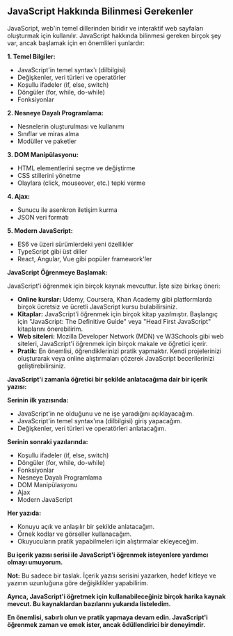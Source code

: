 ## JavaScript Hakkında Bilinmesi Gerekenler

JavaScript, web'in temel dillerinden biridir ve interaktif web sayfaları oluşturmak için kullanılır. JavaScript hakkında bilinmesi gereken birçok şey var, ancak başlamak için en önemlileri şunlardır:

**1. Temel Bilgiler:**

* JavaScript'in temel syntax'ı (dilbilgisi)
* Değişkenler, veri türleri ve operatörler
* Koşullu ifadeler (if, else, switch)
* Döngüler (for, while, do-while)
* Fonksiyonlar

**2. Nesneye Dayalı Programlama:**

* Nesnelerin oluşturulması ve kullanımı
* Sınıflar ve miras alma
* Modüller ve paketler

**3. DOM Manipülasyonu:**

* HTML elementlerini seçme ve değiştirme
* CSS stillerini yönetme
* Olaylara (click, mouseover, etc.) tepki verme

**4. Ajax:**

* Sunucu ile asenkron iletişim kurma
* JSON veri formatı

**5. Modern JavaScript:**

* ES6 ve üzeri sürümlerdeki yeni özellikler
* TypeScript gibi üst diller
* React, Angular, Vue gibi popüler framework'ler

**JavaScript Öğrenmeye Başlamak:**

JavaScript'i öğrenmek için birçok kaynak mevcuttur. İşte size birkaç öneri:

* **Online kurslar:** Udemy, Coursera, Khan Academy gibi platformlarda birçok ücretsiz ve ücretli JavaScript kursu bulabilirsiniz.
* **Kitaplar:** JavaScript'i öğrenmek için birçok kitap yazılmıştır. Başlangıç için "JavaScript: The Definitive Guide" veya "Head First JavaScript" kitaplarını önerebilirim.
* **Web siteleri:** Mozilla Developer Network (MDN) ve W3Schools gibi web siteleri, JavaScript'i öğrenmek için birçok makale ve öğretici içerir.
* **Pratik:** En önemlisi, öğrendiklerinizi pratik yapmaktır. Kendi projelerinizi oluşturarak veya online alıştırmaları çözerek JavaScript becerilerinizi geliştirebilirsiniz.

**JavaScript'i zamanla öğretici bir şekilde anlatacağıma dair bir içerik yazısı:**

**Serinin ilk yazısında:**

* JavaScript'in ne olduğunu ve ne işe yaradığını açıklayacağım.
* JavaScript'in temel syntax'ına (dilbilgisi) giriş yapacağım.
* Değişkenler, veri türleri ve operatörleri anlatacağım.

**Serinin sonraki yazılarında:**

* Koşullu ifadeler (if, else, switch)
* Döngüler (for, while, do-while)
* Fonksiyonlar
* Nesneye Dayalı Programlama
* DOM Manipülasyonu
* Ajax
* Modern JavaScript

**Her yazıda:**

* Konuyu açık ve anlaşılır bir şekilde anlatacağım.
* Örnek kodlar ve görseller kullanacağım.
* Okuyucuların pratik yapabilmeleri için alıştırmalar ekleyeceğim.

**Bu içerik yazısı serisi ile JavaScript'i öğrenmek isteyenlere yardımcı olmayı umuyorum.**

**Not:** Bu sadece bir taslak. İçerik yazısı serisini yazarken, hedef kitleye ve yazının uzunluğuna göre değişiklikler yapabilirim.

**Ayrıca, JavaScript'i öğretmek için kullanabileceğiniz birçok harika kaynak mevcut. Bu kaynaklardan bazılarını yukarıda listeledim.**

**En önemlisi, sabırlı olun ve pratik yapmaya devam edin. JavaScript'i öğrenmek zaman ve emek ister, ancak ödüllendirici bir deneyimdir.**
 
